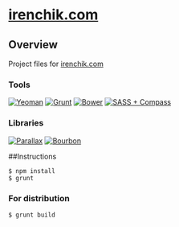 # [irenchik.com](http://www.irenchik.com)

## Overview

Project files for [irenchik.com](http://www.irenchik.com)

### Tools

[![Yeoman](http://images.irenchik.com/assets/yo.jpg)](http://yeoman.io/) 
[![Grunt](http://images.irenchik.com/assets/grunt.jpg)](http://gruntjs.com/)
[![Bower](http://images.irenchik.com/assets/bower.jpg)](http://bower.io/)
[![SASS + Compass](http://images.irenchik.com/assets/sass.jpg)](http://compass-style.org)

### Libraries

[![Parallax](http://images.irenchik.com/assets/parallax.jpg)](http://wagerfield.github.io/parallax/) 
[![Bourbon](http://images.irenchik.com/assets/bourbon.jpg)](http://bourbon.io/)

##Instructions

	$ npm install
	$ grunt
	
### For distribution
	
	$ grunt build
	
	